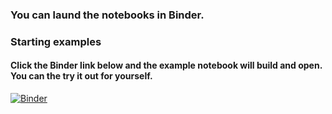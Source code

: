 ### You can laund the notebooks in Binder.

### Starting examples

#### Click the Binder link below and the example notebook will build and open. You can the try it out for yourself.

[![Binder](https://mybinder.org/badge_logo.svg)](https://mybinder.org/v2/gh/Heteroskedastic/Zwiftpower_tools/master?filepath=index.ipynb)

